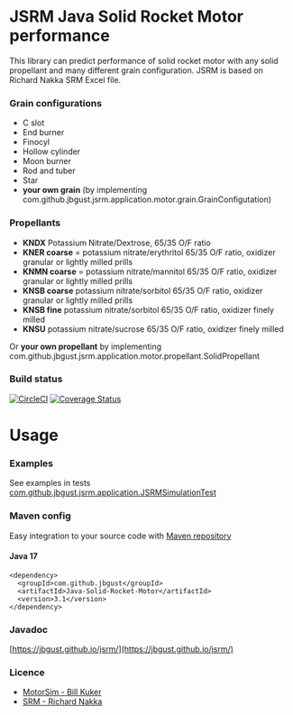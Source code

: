 # JSRM Java Solid Rocket Motor performance
This library can predict performance of solid rocket motor with any solid propellant and many different grain configuration.
JSRM is based on Richard Nakka SRM Excel file. 

### Grain configurations
- C slot
- End burner
- Finocyl
- Hollow cylinder
- Moon burner
- Rod and tuber
- Star
- **your own grain** (by implementing com.github.jbgust.jsrm.application.motor.grain.GrainConfigutation)

### Propellants
- **KNDX** Potassium Nitrate/Dextrose, 65/35 O/F ratio
- **KNER coarse** = potassium nitrate/erythritol 65/35 O/F ratio, oxidizer granular or lightly milled prills
- **KNMN coarse** = potassium nitrate/mannitol 65/35 O/F ratio, oxidizer granular or lightly milled prills
- **KNSB coarse** potassium nitrate/sorbitol 65/35 O/F ratio, oxidizer granular or lightly milled prills
- **KNSB fine** potassium nitrate/sorbitol 65/35 O/F ratio, oxidizer finely milled
- **KNSU** potassium nitrate/sucrose 65/35 O/F ratio, oxidizer finely milled

Or **your own propellant** by implementing com.github.jbgust.jsrm.application.motor.propellant.SolidPropellant

### Build status 
[![CircleCI](https://circleci.com/gh/jbgust/jsrm/tree/master.svg?style=svg)](https://circleci.com/gh/jbgust/jsrm/tree/master) [![Coverage Status](https://coveralls.io/repos/github/jbgust/jsrm/badge.svg?branch=master)](https://coveralls.io/github/jbgust/jsrm?branch=master)

# Usage
### Examples
See examples in tests [com.github.jbgust.jsrm.application.JSRMSimulationTest](https://github.com/jbgust/jsrm/blob/4e4b0ee4455cfbbf24bb1b64b2115777ae93c840/src/test/java/com/github/jbgust/jsrm/application/JSRMSimulationTest.java#L55)

### Maven config
Easy integration to your source code with [Maven repository](https://search.maven.org/artifact/com.github.jbgust/Java-Solid-Rocket-Motor)

#### Java 17
```
<dependency>
  <groupId>com.github.jbgust</groupId>
  <artifactId>Java-Solid-Rocket-Motor</artifactId>
  <version>3.1</version>
</dependency>
```

### Javadoc
[https://jbgust.github.io/jsrm/](https://jbgust.github.io/jsrm/)

### Licence
* [MotorSim - Bill Kuker](https://github.com/bkuker/motorsim)
* [SRM - Richard Nakka](http://nakka-rocketry.net/softw.html#SRM)


